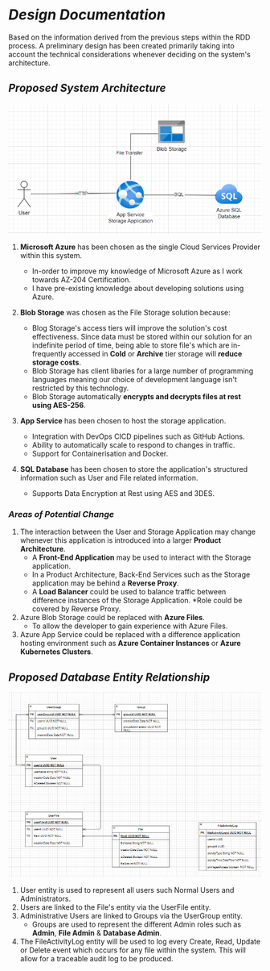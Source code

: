 # ___Design Documentation___
Based on the information derived from the previous steps within the RDD process. A preliminary design has been created primarily taking into account the technical considerations whenever deciding on the system's architecture.

## ___Proposed System Architecture___

![Architecture Diagram](../images/architectureDiagram.png)

1. **Microsoft Azure** has been chosen as the single Cloud Services Provider within this system.
    - In-order to improve my knowledge of Microsoft Azure as I work towards AZ-204 Certification.
    - I have pre-existing knowledge about developing solutions using Azure.
2. **Blob Storage** was chosen as the File Storage solution because:
    - Blog Storage's access tiers will improve the solution's cost effectiveness. Since data must be stored within our solution for an indefinite period of time, being able to store file's which are in-frequently accessed in **Cold** or **Archive** tier storage will **reduce storage costs**.
    - Blob Storage has client libaries for a large number of programming languages meaning our choice of development language isn't restricted by this technology.
    - Blob Storage automatically **encrypts and decrypts files at rest using AES-256**.

3. **App Service** has been chosen to host the storage application. 
    - Integration with DevOps CICD pipelines such as GitHub Actions.
    - Ability to automatically scale to respond to changes in traffic.
    - Support for Containerisation and Docker.

4. **SQL Database** has been chosen to store the application's structured information such as User and File related information.
    - Supports Data Encryption at Rest using AES and 3DES.


### ___Areas of Potential Change___
1. The interaction between the User and Storage Application may change whenever this application is introduced into a larger **Product Architecture**.
    - A **Front-End Application** may be used to interact with the Storage application.
    - In a Product Architecture, Back-End Services such as the Storage application may be behind a **Reverse Proxy**.  
    - A **Load Balancer** could be used to balance traffic between difference instances of the Storage Application. *Role could be covered by Reverse Proxy.
2. Azure Blob Storage could be replaced with **Azure Files**.
    - To allow the developer to gain experience with Azure Files.
3. Azure App Service could be replaced with a difference application hosting environment such as **Azure Container Instances** or **Azure Kubernetes Clusters**.


## ___Proposed Database Entity Relationship___
![Entity Relationship Diagram](../images/entityRelationshipDiagram.png)

1. User entity is used to represent all users such Normal Users and Administrators.
2. Users are linked to the File's entity via the UserFile entity.
3. Administrative Users are linked to Groups via the UserGroup entity.
    - Groups are used to represent the different Admin roles such as **Admin**, **File Admin** & **Database Admin**.
4. The FileActivityLog entity will be used to log every Create, Read, Update or Delete event which occurs for any file within the system. This will allow for a traceable audit log to be produced.